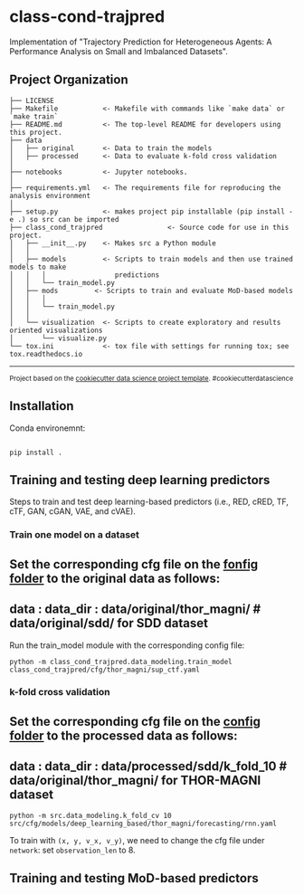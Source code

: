 class-cond-trajpred
==============================

Implementation of "Trajectory Prediction for Heterogeneous Agents: A Performance Analysis on Small and Imbalanced Datasets".

Project Organization
------------

    ├── LICENSE
    ├── Makefile           <- Makefile with commands like `make data` or `make train`
    ├── README.md          <- The top-level README for developers using this project.
    ├── data
    │   ├── original       <- Data to train the models
    │   ├── processed      <- Data to evaluate k-fold cross validation
    │
    ├── notebooks          <- Jupyter notebooks. 
    │
    ├── requirements.yml   <- The requirements file for reproducing the analysis environment
    │                         
    ├── setup.py           <- makes project pip installable (pip install -e .) so src can be imported
    ├── class_cond_trajpred                <- Source code for use in this project.
    │   ├── __init__.py    <- Makes src a Python module
    │   │
    │   ├── models         <- Scripts to train models and then use trained models to make
    │   │   │                 predictions
    │   │   └── train_model.py
    │   ├── mods         <- Scripts to train and evaluate MoD-based models
    │   │   │                 
    │   │   └── train_model.py
    │   │
    │   └── visualization  <- Scripts to create exploratory and results oriented visualizations
    │       └── visualize.py
    └── tox.ini            <- tox file with settings for running tox; see tox.readthedocs.io


--------

<p><small>Project based on the <a target="_blank" href="https://drivendata.github.io/cookiecutter-data-science/">cookiecutter data science project template</a>. #cookiecutterdatascience</small></p>



## Installation


Conda environemnt:
```

```



```
pip install .
```




## Training and testing deep learning predictors

Steps to train and test deep learning-based predictors (i.e., RED, cRED, TF, cTF, GAN, cGAN, VAE, and cVAE).

### Train one model on a dataset

Set the corresponding cfg file on  the [fonfig folder](https://github.com/tmralmeida/class-cond-trajpred/tree/main/class_cond_trajpred/cfg) 
to the original data as follows:
------------
data :
  data_dir : data/original/thor_magni/  # data/original/sdd/ for SDD dataset
------------

Run the train_model module with the corresponding config file:
```
python -m class_cond_trajpred.data_modeling.train_model class_cond_trajpred/cfg/thor_magni/sup_ctf.yaml 
```

### k-fold cross validation

Set the corresponding cfg file on  the [config folder](https://github.com/tmralmeida/class-cond-trajpred/tree/main/class_cond_trajpred/cfg) 
to the processed data as follows:
------------
data :
  data_dir : data/processed/sdd/k_fold_10  # data/original/thor_magni/ for THOR-MAGNI dataset
------------

```
python -m src.data_modeling.k_fold_cv 10 src/cfg/models/deep_learning_based/thor_magni/forecasting/rnn.yaml
```

To train with `(x, y, v_x, v_y)`, we need to change the cfg file under `network`: set `observation_len` to 8.



## Training and testing MoD-based predictors
